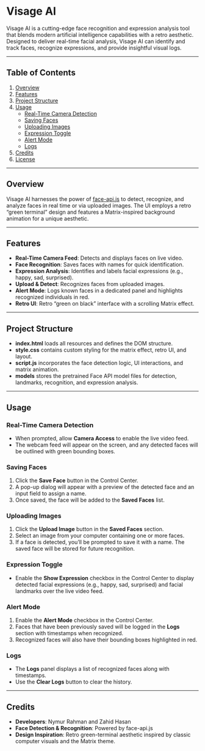 # Visage AI
Visage AI is a cutting-edge face recognition and expression analysis tool that blends modern artificial intelligence capabilities with a retro aesthetic. Designed to deliver real-time facial analysis, Visage AI can identify and track faces, recognize expressions, and provide insightful visual logs.

---

## Table of Contents

1. [Overview](#overview)  
2. [Features](#features)  
3. [Project Structure](#project-structure)  
4. [Usage](#usage)  
   - [Real-Time Camera Detection](#real-time-camera-detection)  
   - [Saving Faces](#saving-faces)  
   - [Uploading Images](#uploading-images)  
   - [Expression Toggle](#expression-toggle)  
   - [Alert Mode](#alert-mode)  
   - [Logs](#logs)  
5. [Credits](#credits)   
6. [License](#license)

---

## Overview

Visage AI harnesses the power of [face-api.js](https://github.com/justadudewhohacks/face-api.js) to detect, recognize, and analyze faces in real time or via uploaded images. The UI employs a retro “green terminal” design and features a Matrix-inspired background animation for a unique aesthetic.

---

## Features

- **Real-Time Camera Feed**: Detects and displays faces on live video.
- **Face Recognition**: Saves faces with names for quick identification.
- **Expression Analysis**: Identifies and labels facial expressions (e.g., happy, sad, surprised).
- **Upload & Detect**: Recognizes faces from uploaded images.
- **Alert Mode**: Logs known faces in a dedicated panel and highlights recognized individuals in red.
- **Retro UI**: Retro “green on black” interface with a scrolling Matrix effect.

---

## Project Structure
- **index.html** loads all resources and defines the DOM structure.  
- **style.css** contains custom styling for the matrix effect, retro UI, and layout.  
- **script.js** incorporates the face detection logic, UI interactions, and matrix animation.  
- **models** stores the pretrained Face API model files for detection, landmarks, recognition, and expression analysis.

---
## Usage

### Real-Time Camera Detection
- When prompted, allow **Camera Access** to enable the live video feed.  
- The webcam feed will appear on the screen, and any detected faces will be outlined with green bounding boxes.

### Saving Faces
1. Click the **Save Face** button in the Control Center.  
2. A pop-up dialog will appear with a preview of the detected face and an input field to assign a name.  
3. Once saved, the face will be added to the **Saved Faces** list.

### Uploading Images
1. Click the **Upload Image** button in the **Saved Faces** section.  
2. Select an image from your computer containing one or more faces.  
3. If a face is detected, you’ll be prompted to save it with a name. The saved face will be stored for future recognition.

### Expression Toggle
- Enable the **Show Expression** checkbox in the Control Center to display detected facial expressions (e.g., happy, sad, surprised) and facial landmarks over the live video feed.

### Alert Mode
1. Enable the **Alert Mode** checkbox in the Control Center.  
2. Faces that have been previously saved will be logged in the **Logs** section with timestamps when recognized.  
3. Recognized faces will also have their bounding boxes highlighted in red.

### Logs
- The **Logs** panel displays a list of recognized faces along with timestamps.  
- Use the **Clear Logs** button to clear the history.
---
## Credits
- **Developers**: Nymur Rahman and Zahid Hasan
- **Face Detection & Recognition**: Powered by face-api.js  
- **Design Inspiration**: Retro green-terminal aesthetic inspired by classic computer visuals and the Matrix theme.

